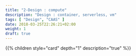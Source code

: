 ```yaml
---
title: "2-Design : compute"
description: "Design : container, serverless, vm"
tags: [ "Design", "CAAS" ]
date: 2018-03-25T22:26:21+02:00
weight: 1
draft: true
---
```

{{% children style="card" depth="1"  description="true" %}}

